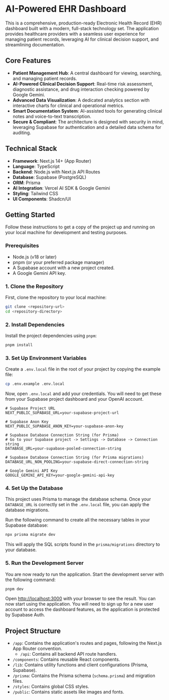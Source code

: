 # AI-Powered EHR Dashboard

This is a comprehensive, production-ready Electronic Health Record (EHR) dashboard built with a modern, full-stack technology set. The application provides healthcare providers with a seamless user experience for managing patient records, leveraging AI for clinical decision support, and streamlining documentation.

## Core Features

-   **Patient Management Hub**: A central dashboard for viewing, searching, and managing patient records.
-   **AI-Powered Clinical Decision Support**: Real-time risk assessment, diagnostic assistance, and drug interaction checking powered by Google Gemini.
-   **Advanced Data Visualization**: A dedicated analytics section with interactive charts for clinical and operational metrics.
-   **Smart Documentation System**: AI-assisted tools for generating clinical notes and voice-to-text transcription.
-   **Secure & Compliant**: The architecture is designed with security in mind, leveraging Supabase for authentication and a detailed data schema for auditing.

## Technical Stack

-   **Framework**: Next.js 14+ (App Router)
-   **Language**: TypeScript
-   **Backend**: Node.js with Next.js API Routes
-   **Database**: Supabase (PostgreSQL)
-   **ORM**: Prisma
-   **AI Integration**: Vercel AI SDK & Google Gemini
-   **Styling**: Tailwind CSS
-   **UI Components**: Shadcn/UI

## Getting Started

Follow these instructions to get a copy of the project up and running on your local machine for development and testing purposes.

### Prerequisites

-   Node.js (v18 or later)
-   pnpm (or your preferred package manager)
-   A Supabase account with a new project created.
-   A Google Gemini API key.

### 1. Clone the Repository

First, clone the repository to your local machine:

```bash
git clone <repository-url>
cd <repository-directory>
```

### 2. Install Dependencies

Install the project dependencies using `pnpm`:

```bash
pnpm install
```

### 3. Set Up Environment Variables

Create a `.env.local` file in the root of your project by copying the example file:

```bash
cp .env.example .env.local
```

Now, open `.env.local` and add your credentials. You will need to get these from your Supabase project dashboard and your OpenAI account.

```
# Supabase Project URL
NEXT_PUBLIC_SUPABASE_URL=your-supabase-project-url

# Supabase Anon Key
NEXT_PUBLIC_SUPABASE_ANON_KEY=your-supabase-anon-key

# Supabase Database Connection String (for Prisma)
# Go to your Supabase project -> Settings -> Database -> Connection string
DATABASE_URL=your-supabase-pooled-connection-string

# Supabase Database Connection String (for Prisma migrations)
DATABASE_URL_NON_POOLING=your-supabase-direct-connection-string

# Google Gemini API Key
GOOGLE_GEMINI_API_KEY=your-google-gemini-api-key
```

### 4. Set Up the Database

This project uses Prisma to manage the database schema. Once your `DATABASE_URL` is correctly set in the `.env.local` file, you can apply the database migrations.

Run the following command to create all the necessary tables in your Supabase database:

```bash
npx prisma migrate dev
```

This will apply the SQL scripts found in the `prisma/migrations` directory to your database.

### 5. Run the Development Server

You are now ready to run the application. Start the development server with the following command:

```bash
pnpm dev
```

Open [http://localhost:3000](http://localhost:3000) with your browser to see the result. You can now start using the application. You will need to sign up for a new user account to access the dashboard features, as the application is protected by Supabase Auth.

## Project Structure

-   `/app`: Contains the application's routes and pages, following the Next.js App Router convention.
    -   `/api`: Contains all backend API route handlers.
-   `/components`: Contains reusable React components.
-   `/lib`: Contains utility functions and client configurations (Prisma, Supabase).
-   `/prisma`: Contains the Prisma schema (`schema.prisma`) and migration files.
-   `/styles`: Contains global CSS styles.
-   `/public`: Contains static assets like images and fonts.